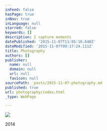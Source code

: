 ```yaml
---
inFeed: false
hasPage: true
inNav: true
inLanguage: null
starred: false
keywords: []
description: I capture moments
datePublished: '2015-11-07T11:05:16.648Z'
dateModified: '2015-11-07T09:17:24.111Z'
title: Photography
authors: []
publisher:
  name: null
  domain: null
  url: null
  favicon: null
sourcePath: _posts/2015-11-07-photography.md
published: true
url: photography/index.html
_type: WebPage

---
```

![](https://the-grid-user-content.s3-us-west-2.amazonaws.com/f3bbd9fb-019e-49b7-85a4-9454a161d4e0.jpg)

2014